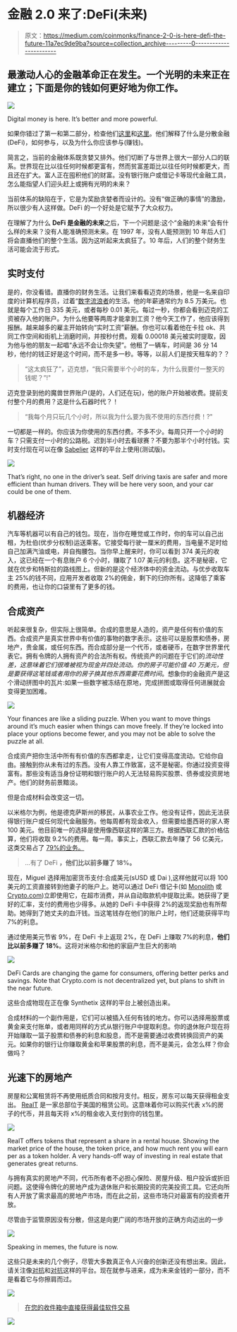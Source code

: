 # 金融 2.0 来了:DeFi(未来)

> 原文：<https://medium.com/coinmonks/finance-2-0-is-here-defi-the-future-11a7ec9de9ba?source=collection_archive---------0----------------------->

## 最激动人心的金融革命正在发生。一个光明的未来正在建立；下面是你的钱如何更好地为你工作。

![](img/3e5b33efbc10ba29876afa8fdd7b79d6.png)

Digital money is here. It’s better and more powerful.

如果你错过了第一和第二部分，检查他们[这里](/coinmonks/finance-2-0-is-here-defi-cbd6ec7e0598)和[这里](/coinmonks/finance-2-0-is-here-defi-part-2-bb1b503e5ed3)。他们解释了什么是分散金融(DeFi)，如何参与，以及为什么你应该参与(赚钱)。

简言之，当前的金融体系既贪婪又排外。他们切断了与世界上很大一部分人口的联系。世界现在比以往任何时候都更富有，然而贫富差距比以往任何时候都更大，而且还在扩大。富人正在囤积他们的财富。没有银行账户或借记卡等现代金融工具，怎么能指望人们迎头赶上或拥有光明的未来？

当前体系的缺陷在于，它是为奖励贪婪者而设计的。没有“做正确的事情”的激励，所以很少有人这样做。DeFi 的一个好处是它赋予了大众权力。

在理解了为什么 **DeFi 是金融的未来**之后，下一个问题是:这个“金融的未来”会有什么样的未来？没有人能准确预测未来。在 1997 年，没有人能预测到 10 年后人们将会直播他们的整个生活。因为这听起来太疯狂了。10 年后，人们的整个财务生活可能会流于形式。

## 实时支付

是的，你没看错。直播你的财务生活。让我们来看看迈克的场景，他是一名来自印度的计算机程序员，过着“[数字流浪者](https://en.wikipedia.org/wiki/Digital_nomad)的生活。他的年薪通常约为 8.5 万美元。也就是每个工作日 335 美元，或者每秒 0.01 美元。每过一秒，你都会看到迈克的工资被存入他的账户。为什么他要等两周才能拿到工资？他今天工作了，他应该得到报酬。越来越多的雇主开始转向“实时工资”薪酬。你也可以看着他在卡拉 ok、共同工作空间和街机上消磨时间，并按秒付费。观看 0.00018 美元被实时提取，因为他与他的朋友一起唱“永远不会让你失望”。他租了一辆车，时间是 36 分 14 秒，他付的钱正好是这个时间，而不是多一秒。等等，以前人们是按天租车的？？

> “这太疯狂了”，迈克想，“我只需要半个小时的车，为什么我要付一整天的钱呢？”!"

迈克登录到他的魔兽世界账户(是的，人们还在玩)，他的账户开始被收费。提前支付整个月的费用？这是什么石器时代？！

> “我每个月只玩几个小时，所以我为什么要为我不使用的东西付费！?"

一切都是一样的。你应该为你使用的东西付费。不多不少。每周只开一个小时的车？只需支付一小时的公路税。迟到半小时去看球赛？不要为那半个小时付钱。实时支付现在可以在像 [Sabelier](https://sablier.app/) 这样的平台上使用(测试版)。

![](img/f3c718d46444b34bb47ebde8d95cab84.png)

That’s right, no one in the driver’s seat. Self driving taxis are safer and more efficient than human drivers. They will be here very soon, and your car could be one of them.

## 机器经济

汽车等机器可以有自己的钱包。现在，当你在睡觉或工作时，你的车可以自己出租，为杜伯(优步分权制)运送乘客。它接受每行驶一厘米的费用，当电量不足时给自己加满汽油或电，并自掏腰包。当你早上醒来时，你可以看到 374 美元的收入，这已经在一个有息账户 6 个小时，赚取了 1.07 美元的利息。这不是秘密，它就在优步和特斯拉的路线图上。但新的是这个经济体中的资金流动。与优步收取车主 25%的钱不同，应用开发者收取 2%的佣金，剩下的归你所有。这降低了乘客的费用，也让你的口袋里有了更多的钱。

## 合成资产

听起来很复杂，但实际上很简单。合成的意思是人造的，资产是任何有价值的东西。合成资产是真实世界中有价值的事物的数字表示。这些可以是股票和债券，房地产，贵金属，或任何东西。而合成部分是一个代币，或者硬币，在数字世界里代表它。拥有令牌的人拥有资产的合法所有权。传统资产的问题在于它们的*流动性差，*这意味着它们很难被视为现金并四处流动。你的房子可能价值 40 万美元，但是要获得这笔钱或者用你的房子换其他东西需要花费*时间*。想象你的金融资产是这个滑动拼图中的瓦片:如果一些数字被冻结在原地，完成拼图或取得任何进展就会变得更加困难。

![](img/8c69a26741a4760f594e3b5f337246fa.png)

Your finances are like a sliding puzzle. When you want to move things around it’s much easier when things can move freely. If they’re locked into place your options become fewer, and you may not be able to solve the puzzle at all.

合成资产把你生活中所有有价值的东西都拿走，让它们变得高度流动。它给你自由。接触到你从未有过的东西。没有人靠工作致富，这不是秘密。你通过投资变得富有。那些没有适当身份证明和银行账户的人无法轻易购买股票、债券或投资房地产。他们的财务前景黯淡。

但是合成材料会改变这一切。

以米格尔为例，他是德克萨斯州的移民，从事农业工作。他没有证件，因此无法获得银行账户或任何现代金融服务。他每周都有现金收入，但需要给墨西哥的家人寄 100 美元。他目前唯一的选择是使用像西联这样的第三方。根据西联汇款的价格估算，他们将收取 9.2%的费用。每一周。事实上，西联汇款去年赚了 56 亿美元，这类交易占了 [79%的业务。](https://www.forbes.com/sites/hilarykramer/2013/05/10/wu-stock-report/)

> …有了 DeFi **，他们比以前多赚了 18%。**

现在，Miguel 选择用加密货币支付:合成美元(sUSD 或 Dai ),这样他就可以将 100 美元的工资直接转到他妻子的账户上。她可以通过 DeFi 借记卡(如 [Monolith](https://monolith.xyz/) 或[Crypto.com](https://crypto.com/en/index.html#))立即使用它，在超市消费，并从自动取款机中提取比索。她获得了更好的汇率，支付的费用也少得多。从她的 DeFi 卡中获得 2%的返现奖励也有所帮助。她得到了她丈夫的血汗钱。当这笔钱存在他们的账户上时，他们还能获得平均 7%的利息。

通过使用美元节省 9%，在 DeFi 卡上返现 2%，在 DeFi 上赚取 7%的利息，**他们比以前多赚了 18%**。这将对米格尔和他的家庭产生巨大的影响

![](img/64f7785a2ee87b1aa3d29d480376a780.png)

DeFi Cards are changing the game for consumers, offering better perks and savings. Note that Crypto.com is not decentralized yet, but plans to shift in the near future.

这些合成物现在正在像 Synthetix 这样的平台上被创造出来。

合成材料的一个副作用是，它们可以被插入任何有钱的地方。你可以选择用股票或黄金来支付账单，或者用同样的方式从银行账户中提取利息。你的退休账户现在将开始赚取一篮子股票和债券的利息和股息，而不是需要通过收费转换回资产的美元。如果你的银行让你赚取黄金和苹果股票的利息，而不是美元，会怎么样？你会做吗？

## 光速下的房地产

房屋和公寓租赁将不再使用纸质合同和按月支付。相反，房东可以每天获得租金支出。 [RealT](https://realt.co/) 是一家总部位于美国的租赁公司。这意味着你可以购买代表 x%的房子的代币，并且每天将 x%的租金收入支付到你的钱包里。

![](img/cbd24ff0492202ef74b2605a4213ba60.png)

RealT offers tokens that represent a share in a rental house. Showing the market price of the house, the token price, and how much rent you will earn per as a token holder. A very hands-off way of investing in real estate that generates great returns.

与拥有真实的房地产不同，代币所有者不必担心保险、房屋升级、租户投诉或折旧问题。这使得令牌化的房地产成为退休账户和长期投资的完美投资工具。它还向所有人开放了需求最高的房地产市场，而在此之前，这些市场只对最富有的投资者开放。

尽管由于监管原因没有分散，但这是向更广阔的市场开放的正确方向迈出的一步

![](img/c5263e55d77b001ea2583082b53b73fc.png)

Speaking in memes, the future is now.

这些只是未来的几个例子，尽管大多数真正令人兴奋的创新还没有想出来。因此，请关注像[对抗](https://defipulse.com/)和[对抗](https://thedefiant.substack.com/)这样的平台。现在就参与进来，成为未来金钱的一部分，而不是看着它与你擦肩而过。

[![](img/a06b758bdcc47dca7c2504f298674d87.png)](https://coincodecap.com)

> [在您的收件箱中直接获得最佳软件交易](https://coincodecap.com/?utm_source=coinmonks)

[![](img/7c0b3dfdcbfea594cc0ae7d4f9bf6fcb.png)](https://coincodecap.com/?utm_source=coinmonks)